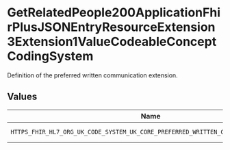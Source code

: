 # GetRelatedPeople200ApplicationFhirPlusJSONEntryResourceExtension3Extension1ValueCodeableConceptCodingSystem

Definition of the preferred written communication extension.


## Values

| Name                                                                               | Value                                                                              |
| ---------------------------------------------------------------------------------- | ---------------------------------------------------------------------------------- |
| `HTTPS_FHIR_HL7_ORG_UK_CODE_SYSTEM_UK_CORE_PREFERRED_WRITTEN_COMMUNICATION_FORMAT` | https://fhir.hl7.org.uk/CodeSystem/UKCore-PreferredWrittenCommunicationFormat      |